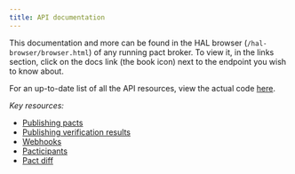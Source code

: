 ```yaml
---
title: API documentation
---
```


This documentation and more can be found in the HAL browser \(`/hal-browser/browser.html`\) of any running pact broker. To view it, in the links section, click on the docs link \(the book icon\) next to the endpoint you wish to know about.

For an up-to-date list of all the API resources, view the actual code [here](https://github.com/pact-foundation/pact_broker/blob/master/lib/pact_broker/api.rb). 

_Key resources:_

* [Publishing pacts](./publish_pact)
* [Publishing verification results](./publish_verification_result)
* [Webhooks](./webhooks)
* [Pacticipants](./pacticipant)
* [Pact diff](./pact_diff)

